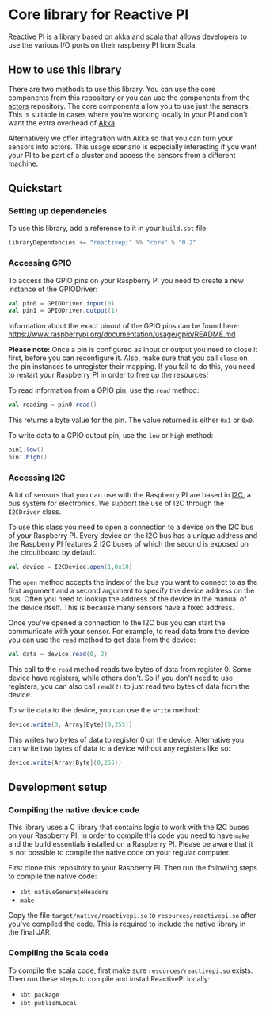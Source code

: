 # Core library for Reactive PI

Reactive PI is a library based on akka and scala that allows developers to use the various I/O ports on their raspberry PI from Scala. 

## How to use this library
There are two methods to use this library. You can use the core components from this repository or you can use the components from the [actors](https://github.com/ReactivePI/actors) repository. The core components allow you to use just the sensors. This is suitable in cases where you're working locally in your PI and don't want the extra overhead of [Akka](https://akka.io).

Alternatively we offer integration with Akka so that you can turn your sensors into actors. This usage scenario is especially interesting if you want your PI to be part of a cluster and access the sensors from a different machine. 

## Quickstart
### Setting up dependencies
To use this library, add a reference to it in your `build.sbt` file:

``` sbt
libraryDependencies += "reactivepi" %% "core" % "0.2"
```

### Accessing GPIO
To access the GPIO pins on your Raspberry PI you need to create a new instance of the GPIODriver:

``` scala
val pin0 = GPIODriver.input(0)
val pin1 = GPIODriver.output(1)
```

Information about the exact pinout of the GPIO pins can be found here: https://www.raspberrypi.org/documentation/usage/gpio/README.md

**Please note:** Once a pin is configured as input or output you need to close it first, before you can reconfigure it. Also, make sure that you call `close` on the pin instances to unregister their mapping. If you fail to do this, you need to restart your Raspberry PI in order to free up the resources!

To read information from a GPIO pin, use the `read` method:

``` scala
val reading = pin0.read()
```

This returns a byte value for the pin. The value returned is either `0x1` or `0x0`. 

To write data to a GPIO output pin, use the `low` or `high` method:

``` scala
pin1.low()
pin1.high()
```

### Accessing I2C
A lot of sensors that you can use with the Raspberry PI are based in [I2C](https://en.wikipedia.org/wiki/I%C2%B2C), a bus system for electronics. We support the use of I2C through the `I2CDriver` class.

To use this class you need to open a connection to a device on the I2C bus of your Raspberry PI.
Every device on the I2C bus has a unique address and the Raspberry PI features 2 I2C buses of which the second is exposed on the circuitboard by default.

``` scala
val device = I2CDevice.open(1,0x18)
```

The `open` method accepts the index of the bus you want to connect to as the first argument and a second argument to specify the device address on the bus. Often you need to lookup the address of the device in the manual of the device itself. This is because many sensors have a fixed address.

Once you've opened a connection to the I2C bus you can start the communicate with your sensor.
For example, to read data from the device you can use the `read` method to get data from the device:


``` scala
val data = device.read(0, 2)
```

This call to the `read` method reads two bytes of data from register 0. Some device have registers, while others don't. So if you don't need to use registers, you can also call `read(2)` to just read two bytes of data from the device.

To write data to the device, you can use the `write` method:

``` scala
device.write(0, Array[Byte](0,255))
```

This writes two bytes of data to register 0 on the device. Alternative you can write two bytes of data to a device without any registers like so:

``` scala
device.write(Array[Byte](0,255))
```

## Development setup
### Compiling the native device code
This library uses a C library that contains logic to work with the I2C buses on your Raspberry PI. In order to compile this code you need to have `make` and the build essentials installed on a Raspberry PI. Please be aware that it is not possible to compile the native code on your regular computer.

First clone this repository to your Raspberry PI.
Then run the following steps to compile the native code:

 * `sbt nativeGenerateHeaders`
 * `make`
 
 Copy the file `target/native/reactivepi.so` to `resources/reactivepi.so` after you've compiled the code.
 This is required to include the native library in the final JAR.
 
 ### Compiling the Scala code
 To compile the scala code, first make sure `resources/reactivepi.so` exists. Then run these steps to compile and install ReactivePI locally:
 
  * `sbt package`
  * `sbt publishLocal`
